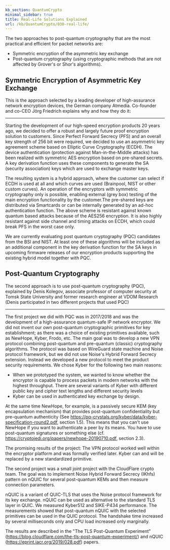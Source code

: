 ```yaml
---
kb_section: QuantumCrypto
minimal_sidebar: true
title: Real-Life Solutions Explained
url: /kb/QuantumCrypto/030-real-life/
---
```

The two approaches to post-quantum cryptography that are the most practical and efficient for packet networks are:

* Symmetric encryption of the asymmetric key exchange
* Post-quantum cryptography (using cryptographic methods that are not affected by Grover's or Shor's algorithms).

## Symmetric Encryption of Asymmetric Key Exchange

This is the approach selected by a leading developer of high-assurance network encryption devices, the German company Atmedia. Co-founder and co-CEO Jörg Friedrich explains why and how they do it:

---

Starting the development of our high-speed encryption products 20 years ago, we decided to offer a robust and largely future proof encryption solution to customers. Since Perfect Forward Secrecy (PFS) and an overall key strength of 256 bit were required, we decided to use an asymmetric key agreement scheme based on Elliptic Curve Cryptography (ECDH). The device authentication (protection against Man-in-the-Middle attacks) has been realized with symmetric AES encryption based on pre-shared secrets. A key derivation function uses these components to generate the SA (security association) keys which are used to exchange master keys.

The resulting system is a hybrid approach, where the customer can select if ECDH is used at all and which curves are used (Brainpool, NIST or other custom curves). An operation of the encryptors with symmetric cryptography only is possible, enabling external (grey box) testing of the main encryption functionality by the customer.The pre-shared keys are distributed via Smartcards or can be internally generated by an ad-hoc authentication function. The above scheme is resistant against known quantum based attacks because of the AES256 encryption. It is also highly resistant against side channel and timing attacks on ECDH, which could break PFS in the worst case only.

We are currently evaluating post quantum cryptography (PQC) candidates from the BSI and NIST. At least one of these algorithms will be included as an additional component in the key derivation function for the SA keys in upcoming firmware releases of our encryption products supporting the existing hybrid model together with PQC.

## Post-Quantum Cryptography

The second approach is to use post-quantum cryptography (PQC), explained by Denis Kolegov, associate professor of computer security at Tomsk State University and former research engineer at VDOM Research (Denis participated in two different projects that used PQC)

---

The first project we did with PQC was in 2017/2018 and was the development of a high-assurance quantum-safe IP network encryptor. We did not invent our own post-quantum cryptographic primitives for key establishment; as there was a choice of existing primitives available, such as NewHope, Kyber, Frodo, etc. The main goal was to develop a new VPN protocol combining post-quantum and pre-quantum (classic) cryptography algorithms. The protocol was based on WireGuard state machine and Noise protocol framework, but we did not use Noise's Hybrid Forward Secrecy extension. Instead we developed a new protocol to meet the product security requirements. We chose Kyber for the following two main reasons: 

* When we prototyped the system, we wanted to know whether the encryptor is capable to process packets in modern networks with the highest throughput. There are several variants of Kyber with different public key and cipher text lengths and different security levels
* Kyber can be used in authenticated key exchange by design.

At the same time NewHope, for example, is a passively secure KEM (key encapsulation mechanism) that provides post-quantum confidentiality but pre-quantum authenticity (See https://pq-crystals.org/kyber/data/kyber-specification-round2.pdf, section 1.5). This means that you can't use NewHope if you want to authenticate a peer by its means. You have to use post-quantum signatures or something else (cf. https://cryptojedi.org/papers/newhope-20190710.pdf, section 2.3). 

The promising results of the project: The VPN protocol worked well within the encryptor platform and was formally verified later. Kyber can and will be replaced by a new standardized primitive.

The second project was a small joint project with the CloudFlare crypto team. The goal was to implement Noise Hybrid Forward Secrecy (IKhfs) pattern on nQUIC for several post-quantum KEMs and then measure connection parameters. 

nQUIC is a variant of QUIC-TLS that uses the Noise protocol framework for its key exchange. nQUIC can be used as alternative to the standard TLS layer in QUIC. We measured Kyber512 and SIKE-P434 performance. The measurements showed that post-quantum nQUIC with the selected primitives can be used in the QUIC protocol. The handshake time increased by several milliseconds only and CPU load increased only marginally.

The results are  described in the "The TLS Post-Quantum Experiment" (https://blog.cloudflare.com/the-tls-post-quantum-experiment/) and nQUIC (https://eprint.iacr.org/2019/028.pdf) papers. 
